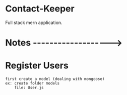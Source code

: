 # Contact-Keeper
 Full stack mern application. 

# Notes ------------------->

# Register Users
    first create a model (dealing with mongoose)
    ex: create folder models
        file: User.js

    
